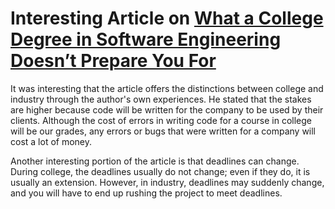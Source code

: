 # Interesting Article on [What a College Degree in Software Engineering Doesn’t Prepare You For](https://betterprogramming.pub/what-a-college-degree-in-software-engineering-does-not-prepare-you-for-7f6d1f156f0a)

It was interesting that the article offers the distinctions between college and industry through the author's own experiences. He stated that the stakes are higher because code will be written for the company to be used by their clients. Although the cost of errors in writing code for a course in college will be our grades, any errors or bugs that were written for a company will cost a lot of money. 

Another interesting portion of the article is that deadlines can change. During college, the deadlines usually do not change; even if they do, it is usually an extension. However, in industry, deadlines may suddenly change, and you will have to end up rushing the project to meet deadlines.